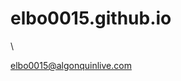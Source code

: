 # elbo0015.github.io






















































































































































































































































































































































\

elbo0015@algonquinlive.com
